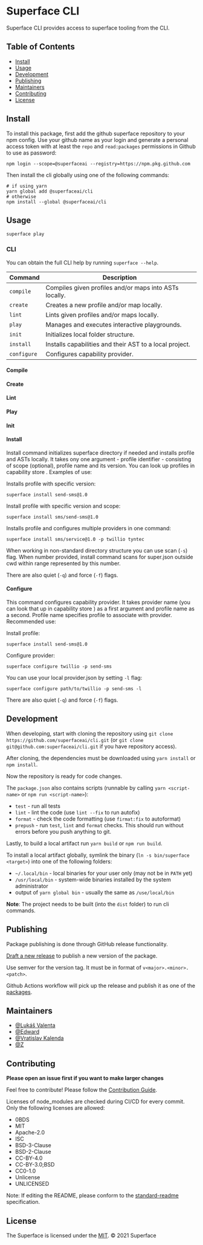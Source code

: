 # Superface CLI

Superface CLI provides access to superface tooling from the CLI.

## Table of Contents

- [Install](#install)
- [Usage](#usage)
- [Development](#development)
- [Publishing](#publishing)
- [Maintainers](#maintainers)
- [Contributing](#contributing)
- [License](#license)

## Install

To install this package, first add the github superface repository to your npm config. Use your github name as your login and generate a personal access token with at least the `repo` and `read:packages` permissions in Github to use as password:

```
npm login --scope=@superfaceai --registry=https://npm.pkg.github.com
```

Then install the cli globally using one of the following commands:

```shell
# if using yarn
yarn global add @superfaceai/cli
# otherwise
npm install --global @superfaceai/cli
```

## Usage

```
superface play
```

### CLI

You can obtain the full CLI help by running `superface --help`.

 Command | Description
---------|-------------
`compile`| Compiles given profiles and/or maps into ASTs locally.
 `create`| Creates a new profile and/or map locally.
 `lint`  | Lints given profiles and/or maps locally.
 `play`  | Manages and executes interactive playgrounds.
 `init`  | Initializes local folder structure.
 `install`| Installs capabilities and their AST to a local project.
 `configure`| Configures capability provider.

#### Compile

<!---TODO-->

#### Create

<!---TODO-->

#### Lint

<!---TODO-->

#### Play

<!---TODO-->

#### Init

<!---TODO-->

#### Install

Install command initializes superface directory if needed and installs profile and ASTs locally. It takes ony one argument - profile identifier - consisting of scope (optional), profile name and its version. You can look up profiles in capability store <!--- FIX: add url -->. Examples of use:

Installs profile with specific version:

`superface install send-sms@1.0`

Install profile with specific version and scope:

`superface install sms/send-sms@1.0`

Installs profile and configures multiple providers in one command:

`superface install sms/service@1.0 -p twillio tyntec`

When working in non-standard directory structure you can use scan (`-s`) flag. When number provided, install command scans for super.json outside cwd within range represented by this number.

There are also quiet (`-q`) and force (`-f`) flags.

#### Configure

This command configures capability provider. It takes provider name (you can look that up in capability store <!--- FIX: add url -->) as a first argument and profile name as a second. Profile name specifies profile to associate with provider. Recommended use:

Install profile:

`superface install send-sms@1.0`

Configure provider:

`superface configure twillio -p send-sms`

You can use your local provider.json by setting `-l` flag:

`superface configure path/to/twillio -p send-sms -l`

There are also quiet (`-q`) and force (`-f`) flags.

## Development

When developing, start with cloning the repository using `git clone https://github.com/superfaceai/cli.git` (or `git clone git@github.com:superfaceai/cli.git` if you have repository access).

After cloning, the dependencies must be downloaded using `yarn install` or `npm install`.

Now the repository is ready for code changes.

The `package.json` also contains scripts (runnable by calling `yarn <script-name>` or `npm run <script-name>`):
- `test` - run all tests
- `lint` - lint the code (use `lint --fix` to run autofix)
- `format` - check the code formatting (use `firmat:fix` to autoformat)
- `prepush` - run `test`, `lint` and `format` checks. This should run without errors before you push anything to git.

Lastly, to build a local artifact run `yarn build` or `npm run build`.

To install a local artifact globally, symlink the binary (`ln -s bin/superface <target>`) into one of the following folders:

- `~/.local/bin` - local binaries for your user only (may not be in `PATH` yet)
- `/usr/local/bin` - system-wide binaries installed by the system administrator
- output of `yarn global bin` - usually the same as `/use/local/bin`

**Note**: The project needs to be built (into the `dist` folder) to run cli commands.

## Publishing

Package publishing is done through GitHub release functionality.

[Draft a new release](https://github.com/superfaceai/cli/releases/new) to publish a new version of the package.

Use semver for the version tag. It must be in format of `v<major>.<minor>.<patch>`.

Github Actions workflow will pick up the release and publish it as one of the [packages](https://github.com/superfaceai/cli/packages).

## Maintainers

- [@Lukáš Valenta](https://github.com/lukas-valenta)
- [@Edward](https://github.com/TheEdward162)
- [@Vratislav Kalenda](https://github.com/Vratislav)
- [@Z](https://github.com/zdne)

## Contributing

**Please open an issue first if you want to make larger changes**

Feel free to contribute! Please follow the [Contribution Guide](CONTRIBUTION_GUIDE.md).

Licenses of node_modules are checked during CI/CD for every commit. Only the following licenses are allowed:

- 0BDS
- MIT
- Apache-2.0
- ISC
- BSD-3-Clause
- BSD-2-Clause
- CC-BY-4.0
- CC-BY-3.0;BSD
- CC0-1.0
- Unlicense
- UNLICENSED

Note: If editing the README, please conform to the [standard-readme](https://github.com/RichardLitt/standard-readme) specification.

## License

The Superface is licensed under the [MIT](LICENSE).
© 2021 Superface
